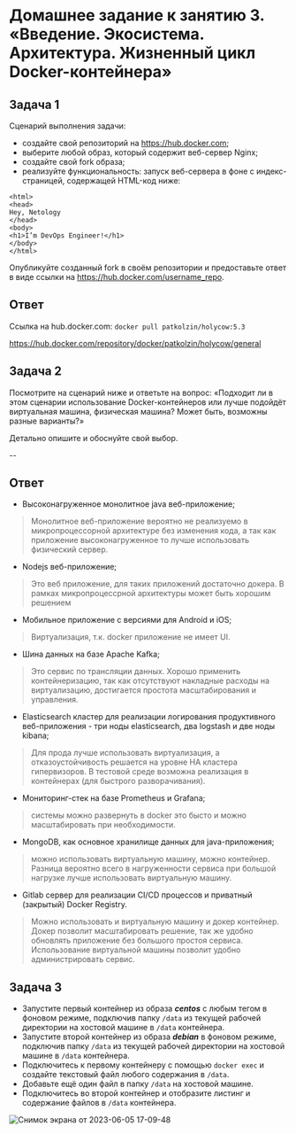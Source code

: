 
# Домашнее задание к занятию 3. «Введение. Экосистема. Архитектура. Жизненный цикл Docker-контейнера»


## Задача 1

Сценарий выполнения задачи:

- создайте свой репозиторий на https://hub.docker.com;
- выберите любой образ, который содержит веб-сервер Nginx;
- создайте свой fork образа;
- реализуйте функциональность:
запуск веб-сервера в фоне с индекс-страницей, содержащей HTML-код ниже:
```
<html>
<head>
Hey, Netology
</head>
<body>
<h1>I’m DevOps Engineer!</h1>
</body>
</html>
```

Опубликуйте созданный fork в своём репозитории и предоставьте ответ в виде ссылки на https://hub.docker.com/username_repo.

## Ответ

Ссылка на hub.docker.com: `docker pull patkolzin/holycow:5.3`

https://hub.docker.com/repository/docker/patkolzin/holycow/general



## Задача 2

Посмотрите на сценарий ниже и ответьте на вопрос:
«Подходит ли в этом сценарии использование Docker-контейнеров или лучше подойдёт виртуальная машина, физическая машина? Может быть, возможны разные варианты?»

Детально опишите и обоснуйте свой выбор.

--

## Ответ

- Высоконагруженное монолитное java веб-приложение;

> Монолитное веб-приложение вероятно не реализуемо в микропроцессорной архитектуре без изменения кода, а так как приложение высоконагруженное то лучше использовать физический сервер.
- Nodejs веб-приложение;

> Это веб приложение, для таких приложений достаточно докера. В рамках микропроцессрной архитектуры может быть хорошим решением
- Мобильное приложение c версиями для Android и iOS;

> Виртуализация, т.к. docker приложение не имеет UI.
- Шина данных на базе Apache Kafka;

> Это сервис по трансляции данных. Хорошо применить контейнеризацию, так как отсутствуют накладные расходы на виртуализацию, достигается простота масштабирования и управления. 
- Elasticsearch кластер для реализации логирования продуктивного веб-приложения - три ноды elasticsearch, два logstash и две ноды kibana;

> Для прода лучше использовать виртуализация, а отказоустойчивость решается на уровне HA кластера гипервизоров. В тестовой среде возможна реализация в контейнерах (для быстрого разворачивания).
- Мониторинг-стек на базе Prometheus и Grafana;

> системы можно развернуть в docker это бысто и можно масштабировать при необходимости.
- MongoDB, как основное хранилище данных для java-приложения;

> можно использовать виртуальную машину, можно контейнер. Разница вероятно всего в нагруженности сервиса при большой нагрузке лучше использовать виртуальную машину.
- Gitlab сервер для реализации CI/CD процессов и приватный (закрытый) Docker Registry.

> Можно использовать и виртуальную машину и докер контейнер. Докер позволит масштабировать решение, так же удобно обновлять приложение без большого простоя сервиса.
> Использование виртуальной машины позволит удобно администрировать сервис. 



## Задача 3

- Запустите первый контейнер из образа ***centos*** c любым тегом в фоновом режиме, подключив папку ```/data``` из текущей рабочей директории на хостовой машине в ```/data``` контейнера.
- Запустите второй контейнер из образа ***debian*** в фоновом режиме, подключив папку ```/data``` из текущей рабочей директории на хостовой машине в ```/data``` контейнера.
- Подключитесь к первому контейнеру с помощью ```docker exec``` и создайте текстовый файл любого содержания в ```/data```.
- Добавьте ещё один файл в папку ```/data``` на хостовой машине.
- Подключитесь во второй контейнер и отобразите листинг и содержание файлов в ```/data``` контейнера.

![Снимок экрана от 2023-06-05 17-09-48](https://github.com/PatKolzin/Administration_course/assets/75835363/8e16a95e-98bc-4b07-abcc-76df5688ac3e)

